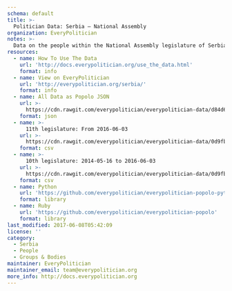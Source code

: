 ```yaml
---
schema: default
title: >-
  Politician Data: Serbia — National Assembly
organization: EveryPolitician
notes: >-
  Data on the people within the National Assembly legislature of Serbia.
resources:
  - name: How To Use The Data
    url: 'http://docs.everypolitician.org/use_the_data.html'
    format: info
  - name: View on EveryPolitician
    url: 'http://everypolitician.org/serbia/'
    format: info
  - name: All Data as Popolo JSON
    url: >-
      https://cdn.rawgit.com/everypolitician/everypolitician-data/d84d6283360f38d6dd067f25417e66022a346d9d/data/Serbia/National_Assembly/ep-popolo-v1.0.json
    format: json
  - name: >-
      11th legislature: From 2016-06-03
    url: >-
      https://cdn.rawgit.com/everypolitician/everypolitician-data/0d9fbd6497f184092b39c6ff991f0362e44ce980/data/Serbia/National_Assembly/term-11.csv
    format: csv
  - name: >-
      10th legislature: 2014-05-16 to 2016-06-03
    url: >-
      https://cdn.rawgit.com/everypolitician/everypolitician-data/0d9fbd6497f184092b39c6ff991f0362e44ce980/data/Serbia/National_Assembly/term-10.csv
    format: csv
  - name: Python
    url: 'https://github.com/everypolitician/everypolitician-popolo-python'
    format: library
  - name: Ruby
    url: 'https://github.com/everypolitician/everypolitician-popolo'
    format: library
last_modified: 2017-06-08T05:42:09
license: ''
category:
  - Serbia
  - People
  - Groups & Bodies
maintainer: EveryPolitician
maintainer_email: team@everypolitician.org
more_info: http://docs.everypolitician.org
---
```

